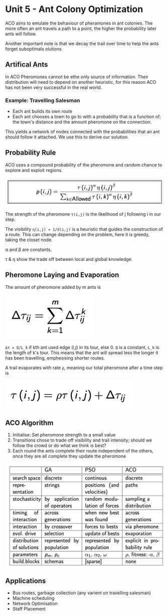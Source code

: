 # Unit 5 - Ant Colony Optimization

ACO aims to emulate the behaviour of pheramones in ant colonies. The more often an ant travels a path to a point, the higher the probability later ants will follow. 

Another important note is that we decay the trail over time to help the ants forget suboptimals olutions

## Artifical Ants

In ACO Pheromones cannot be ethe only source of information. Their distribution will need to depend on another heuristic, for this reason ACO has not been very successful in the real world. 

### Example: Travelling Salesman

* Each ant builds its own route
* Each ant chooses a town to go to with a probability that is a function of; the town's distance and the amount pheromone on the connection. 

This yields a network of nodes connected with the probabilities that an ant should follow it attached. We use this to derive our solution.

## Probability Rule

ACO uses a compound probability of the pheromone and random chance to explore and exploit regions. 

!["Probability Rule"](assets/probabilityrule.png)

The strength of the pheromone `τ(i,j)` is the likelihood of j following i in our step. 

The visibility `η(i,j) = 1/d(i,j)` is a heuristic that guides the construction of a route. This can change depending on the problem, here it is greedy, taking the closet node.

α and β are constants.

τ & η show the trade off between local and global knowledge. 

## Pheromone Laying and Evaporation

The amount of pheromone added by m ants is 

!["Pheromone Addition"](assets/pheromoneaddition.png)

`∆τ = Q/L_k` if kth ant used edge (i,j) in its tour, else 0. `Q` is a constant, `L_k` is the length of k's tour. This means that the ant will spread less the longer it has been travelling, emphesising shorter routes.

A trail evaporates with rate `ρ`, meaning our total pheromone after a time step is 

!["Pheromone Removal"](assets/pheromoneremoval.png)

## ACO Algorithm

1. Initialise: Set pheromone strength to a small value
2. Transitions chose to trade off visibility and trail intensity; should we follow the crowd or do what we think is best? 
3. Each round the ants complete their route independent of the others, once they are all complete they update the pheromone

!["compare 1"](assets/compare1.png)

## Applications

* Bus routes, garbage collection (any varient on travelling salesman)
* Machine scheduling
* Network Optimisation
* Staff Placement

